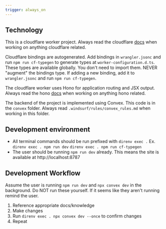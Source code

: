 ```yaml
---
trigger: always_on
---
```


## Technology
This is a cloudflare worker project. Always read the cloudflare [docs](docs/cloudflare-workers.md) when working on anything cloudflare related.

Cloudflare bindings are autogenerated. Add bindings in `wrangler.jsonc` and run `npm run cf-typegen` to generate types at `worker-configuration.d.ts`. These types are available globally. You don't need to import them. NEVER "augment" the bindings type. If adding a new binding, add it to `wrangler.jsonc` and run `npm run cf-typegen`.

The cloudflare worker uses Hono for application routing and JSX output. Always read the hono [docs](docs/hono.md) when working on anything hono related.

The backend of the project is implemented using Convex. This code is in the `convex` folder. Always read `.windsurf/rules/convex_rules.md` when working in this folder.

## Development environment
* All terminal commands should be run prefixed with `direnv exec .`
  Ex. `direnv exec . npm run dev` `direnv exec . npm run cf-typegen`
* The user should be running `npm run dev` already. This means the site is available at http://localhost:8787

## Development Workflow
Assume the user is running `npm run dev` and `npx convex dev` in the background. Do NOT run these yourself. If it seems like they aren't running remind the user.

1. Reference appropriate docs/knowledge
2. Make changes
3. Run `direnv exec . npx convex dev --once` to confirm changes
4. Repeat